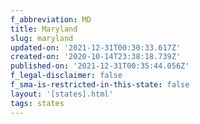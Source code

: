 ```yaml
---
f_abbreviation: MD
title: Maryland
slug: maryland
updated-on: '2021-12-31T00:30:33.617Z'
created-on: '2020-10-14T23:38:18.739Z'
published-on: '2021-12-31T00:35:44.056Z'
f_legal-disclaimer: false
f_sma-is-restricted-in-this-state: false
layout: '[states].html'
tags: states
---
```



